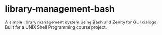 # library-management-bash
A simple library management system using Bash and Zenity for GUI dialogs. Built for a UNIX Shell Programming course project.
